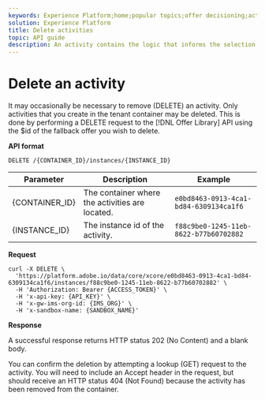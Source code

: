 ```yaml
---
keywords: Experience Platform;home;popular topics;offer decisioning;activities;delete activities
solution: Experience Platform
title: Delete activities
topic: API guide
description: An activity contains the logic that informs the selection of an offer.
---
```


# Delete an activity

It may occasionally be necessary to remove (DELETE) an activity. Only activities that you create in the tenant container may be deleted. This is done by performing a DELETE request to the [!DNL Offer Library] API using the $id of the fallback offer you wish to delete.

**API format**

```http
DELETE /{CONTAINER_ID}/instances/{INSTANCE_ID}
```

| Parameter | Description | Example |
| --------- | ----------- | ------- |
| {CONTAINER_ID} | The container where the activities are located.| `e0bd8463-0913-4ca1-bd84-6309134ca1f6` |
| {INSTANCE_ID} | The instance id of the activity. | `f88c9be0-1245-11eb-8622-b77b60702882` |

**Request**

```shell
curl -X DELETE \
  'https://platform.adobe.io/data/core/xcore/e0bd8463-0913-4ca1-bd84-6309134ca1f6/instances/f88c9be0-1245-11eb-8622-b77b60702882' \
  -H 'Authorization: Bearer {ACCESS_TOKEN}' \
  -H 'x-api-key: {API_KEY}' \
  -H 'x-gw-ims-org-id: {IMS_ORG}' \
  -H 'x-sandbox-name: {SANDBOX_NAME}'
```

**Response**

A successful response returns HTTP status 202 (No Content) and a blank body.

You can confirm the deletion by attempting a lookup (GET) request to the activity. You will need to include an Accept header in the request, but should receive an HTTP status 404 (Not Found) because the activity has been removed from the container.